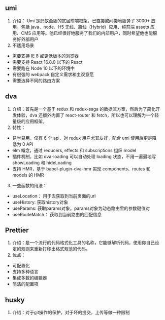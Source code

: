 ## umi
1. 介绍： Umi 是蚂蚁金服的底层前端框架，已直接或间接地服务了 3000+ 应用，包括 java、node、H5 无线、离线（Hybrid）应用、纯前端 assets 应用、CMS 应用等。他已经很好地服务了我们的内部用户，同时希望他也能服务好外部用户
2. 不适用场景
* 需要支持 IE 8 或更低版本的浏览器
* 需要支持 React 16.8.0 以下的 React
* 需要跑在 Node 10 以下的环境中
* 有很强的 webpack 自定义需求和主观意愿
* 需要选择不同的路由方案
## dva
1. 介绍：首先是一个基于 redux 和 redux-saga 的数据流方案，然后为了简化开发体验，dva 还额外内置了 react-router 和 fetch，所以也可以理解为一个轻量级的应用框架。
2. 特性：
* 易学易用，仅有 6 个 api，对 redux 用户尤其友好，配合 umi 使用后更是降低为 0 API
* elm 概念，通过 reducers, effects 和 subscriptions 组织 model
* 插件机制，比如 dva-loading 可以自动处理 loading 状态，不用一遍遍地写 showLoading 和 hideLoading
* 支持 HMR，基于 babel-plugin-dva-hmr 实现 components、routes 和 models 的 HMR
3. 一些函数的用法：
* useLocation： 用于去获取到当前页面的url
* useHistory:   获取history对象
* useParams:    获取params对象。params对象为动态路由里的参数键值对
* useRouteMatch： 获取到当前路由的匹配信息
## Prettier
1. 介绍：是一个流行的代码格式化工具的名称，它能够解析代码，使用你自己设定的规则来重新打印出格式规范的代码。
2. 优点：
* 可配置化
* 支持多种语言
* 集成多数的编辑器
* 简洁的配置项
## husky
1. 介绍：对于git操作的保护，对于坏的提交，上传等做一种限制


